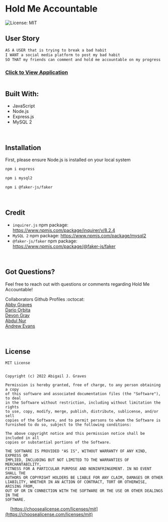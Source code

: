 # Hold Me Accountable

![License: MIT](https://img.shields.io/badge/License-MIT-06D54C.svg)

## **User Story**
```md
AS A USER that is trying to break a bad habit
I WANT a social media platform to post my bad habit
SO THAT my friends can comment and hold me accountable on my progress
```


### [Click to View Application]()

<img src=""/>

<br/>

## **Built With:**
  + JavaScript
  + Node.js
  + Express.js
  + MySQL 2

<br/>

  ## **Installation** 
  First, please ensure Node.js is installed on your local system

  ```md
  npm i express
  ```
  ```md
  npm i mysql2
  ```
  ```md
  npm i @faker-js/faker
  ```


<br/>

## **Credit**
  + `inquirer.js` npm package: https://www.npmjs.com/package/inquirer/v/8.2.4
  + `MySQL 2` npm package: https://www.npmjs.com/package/mysql2
  + `@faker-js/faker` npm package: https://www.npmjs.com/package/@faker-js/faker

<br/>

## **Got Questions?**
  Feel free to reach out with questions or comments regarding Hold Me Accountable! 
  
  Collaborators Github Profiles :octocat:
  <br/>
  [Abby Graves](https://github.com/abbygraves)<br/>
  [Dario Orbita](https://github.com/DarioOrbita)<br/>
  [Devon Gray](https://github.com/graydevon)<br/>
  [Abdul Nur](https://github.com/KDPG13)<br/>
  [Andrew Evans](https://github.com/SpookyAura7)<br/>

<br/>

## **License**
```
MIT License


Copyright (c) 2022 Abigail J. Graves

Permission is hereby granted, free of charge, to any person obtaining a copy
of this software and associated documentation files (the "Software"), to deal
in the Software without restriction, including without limitation the rights
to use, copy, modify, merge, publish, distribute, sublicense, and/or sell
copies of the Software, and to permit persons to whom the Software is
furnished to do so, subject to the following conditions:

The above copyright notice and this permission notice shall be included in all
copies or substantial portions of the Software.

THE SOFTWARE IS PROVIDED "AS IS", WITHOUT WARRANTY OF ANY KIND, EXPRESS OR
IMPLIED, INCLUDING BUT NOT LIMITED TO THE WARRANTIES OF MERCHANTABILITY,
FITNESS FOR A PARTICULAR PURPOSE AND NONINFRINGEMENT. IN NO EVENT SHALL THE
AUTHORS OR COPYRIGHT HOLDERS BE LIABLE FOR ANY CLAIM, DAMAGES OR OTHER
LIABILITY, WHETHER IN AN ACTION OF CONTRACT, TORT OR OTHERWISE, ARISING FROM,
OUT OF OR IN CONNECTION WITH THE SOFTWARE OR THE USE OR OTHER DEALINGS IN THE
SOFTWARE.
```

&nbsp;&nbsp;&nbsp; [https://choosealicense.com/licenses/mit](https://choosealicense.com/licenses/mit)
